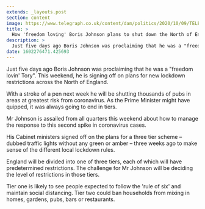 ```yaml
--- 
extends: _layouts.post 
section: content 
image: https://www.telegraph.co.uk/content/dam/politics/2020/10/09/TELEMMGLPICT000241430805_trans_NvBQzQNjv4BqLj1kNEadqDcvyczWeWFJP_BZRYzrnmUdmEBj7iiGQwk.jpeg?impolicy=logo-overlay 
title: > 
  How 'freedom loving' Boris Johnson plans to shut down the North of England 
description: > 
  Just five days ago Boris Johnson was proclaiming that he was a "freedom lovin' Tory".This weekend, he is signing off on plans for new lockdown restrictions across the North of England.With a stroke of a pen next week he will be shutting thousands of pubs in areas at greatest risk from coronavirus.Mr Johnson is assailed from all quarters this weekend about how to manage the response to this second spike in coronavirus cases.The challenge for Mr Johnson will be deciding the level of restrictions in those tiers. 
date: 1602276471.425693 
--- 
```

Just five days ago Boris Johnson was proclaiming that he was a "freedom lovin' Tory". This weekend, he is signing off on plans for new lockdown restrictions across the North of England.

With a stroke of a pen next week he will be shutting thousands of pubs in areas at greatest risk from coronavirus. As the Prime Minister might have quipped, it was always going to end in tiers.

Mr Johnson is assailed from all quarters this weekend about how to manage the response to this second spike in coronavirus cases.

His Cabinet ministers signed off on the plans for a three tier scheme – dubbed traffic lights without any green or amber – three weeks ago to make sense of the different local lockdown rules.

England will be divided into one of three tiers, each of which will have predetermined restrictions. The challenge for Mr Johnson will be deciding the level of restrictions in those tiers.

Tier one is likely to see people expected to follow the 'rule of six' and maintain social distancing. Tier two could ban households from mixing in homes, gardens, pubs, bars or restaurants.